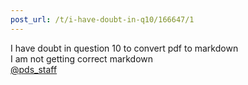 ```yaml
---
post_url: /t/i-have-doubt-in-q10/166647/1
---
```

I have doubt in question 10 to convert pdf to markdown  
I am not getting correct markdown  
[@pds\_staff](/u/pds_staff)